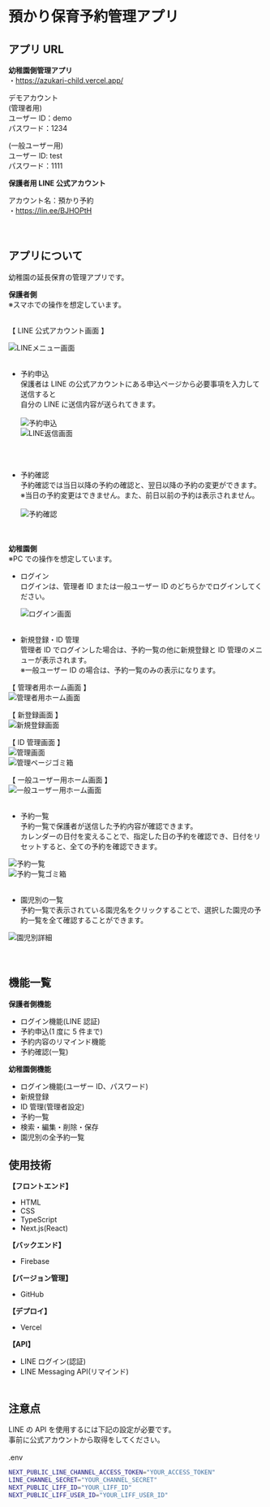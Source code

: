 # 預かり保育予約管理アプリ

## アプリ URL

**幼稚園側管理アプリ**  
・https://azukari-child.vercel.app/

デモアカウント  
(管理者用)  
ユーザー ID：demo  
パスワード：1234

(一般ユーザー用)  
ユーザー ID: test  
パスワード：1111
<br>

**保護者用 LINE 公式アカウント**

アカウント名：預かり予約  
・https://lin.ee/BJHOPtH  
<br>
<br>

## アプリについて

幼稚園の延長保育の管理アプリです。

**保護者側**  
※スマホでの操作を想定しています。
<br>
<br>

【 LINE 公式アカウント画面 】

![LINEメニュー画面](https://github.com/user-attachments/assets/5279bcbe-2abc-4164-b811-f445586e53c2)
<br>
<br>

- 予約申込  
   保護者は LINE の公式アカウントにある申込ページから必要事項を入力して送信すると  
   自分の LINE に送信内容が送られてきます。
  <br>
  <br>
  ![予約申込](https://github.com/user-attachments/assets/fe134644-fd6a-45fb-b28f-5b4164a3b562)
  <br>
  ![LINE返信画面](https://github.com/user-attachments/assets/032f20cc-3475-4c1a-b0c5-530a4703145b)

  <br>
  <br>

- 予約確認  
   予約確認では当日以降の予約の確認と、翌日以降の予約の変更ができます。  
   ※当日の予約変更はできません。また、前日以前の予約は表示されません。
  <br>
  <br>
  ![予約確認](https://github.com/user-attachments/assets/e0bffce2-c1b1-4cc2-83ff-1480ab1da933)
  <br>
  <br>
  <br>

**幼稚園側**  
※PC での操作を想定しています。

- ログイン  
   ログインは、管理者 ID または一般ユーザー ID のどちらかでログインしてください。
  <br>

  ![ログイン画面](https://github.com/user-attachments/assets/eb3c3472-1c64-4d18-92a4-16a58031a460)
  <br>
  <br>

- 新規登録・ID 管理  
   管理者 ID でログインした場合は、予約一覧の他に新規登録と ID 管理のメニューが表示されます。  
   ※一般ユーザー ID の場合は、予約一覧のみの表示になります。
  <br>

【 管理者用ホーム画面 】  
![管理者用ホーム画面](https://github.com/user-attachments/assets/f8433360-9afe-48e3-b6fe-034fb1566b06)
<br>

【 新登録画面 】  
![新規登録画面](https://github.com/user-attachments/assets/8a2f851f-b352-4124-b128-c05089d4cacd)
<br>

【 ID 管理画面 】  
![管理画面](https://github.com/user-attachments/assets/d42ef8c2-95eb-4293-a93a-250e13e458bd)
<br>
![管理ページゴミ箱](https://github.com/user-attachments/assets/fb1f3273-2c82-433e-a083-ec9a8dfe9694)
<br>

【 一般ユーザー用ホーム画面 】  
![一般ユーザー用ホーム画面](https://github.com/user-attachments/assets/570dba0b-2219-4954-b68d-6512d8748c34)
<br>
<br>

- 予約一覧  
   予約一覧で保護者が送信した予約内容が確認できます。  
   カレンダーの日付を変えることで、指定した日の予約を確認でき、日付をリセットすると、全ての予約を確認できます。
  <br>

![予約一覧](https://github.com/user-attachments/assets/dad443c3-5ada-473f-9924-f8a35b2a57af)
<br>
![予約一覧ゴミ箱](https://github.com/user-attachments/assets/41968d5d-1f44-4899-9e8d-95de2d55aca9)
<br>
<br>

- 園児別の一覧  
   予約一覧で表示されている園児名をクリックすることで、選択した園児の予約一覧を全て確認することができます。
  <br>

![園児別詳細](https://github.com/user-attachments/assets/6d07d8cd-85e1-4387-b61a-d86f2e81329a)
<br>  
<br>

## 機能一覧

**保護者側機能**

- ログイン機能(LINE 認証)
- 予約申込(1 度に 5 件まで)
- 予約内容のリマインド機能
- 予約確認(一覧)

**幼稚園側機能**

- ログイン機能(ユーザー ID、パスワード)
- 新規登録
- ID 管理(管理者設定)
- 予約一覧
- 検索・編集・削除・保存
- 園児別の全予約一覧

## 使用技術

**【フロントエンド】**

- HTML
- CSS
- TypeScript
- Next.js(React)

**【バックエンド】**

- Firebase

**【バージョン管理】**

- GitHub

**【デプロイ】**

- Vercel

**【API】**

- LINE ログイン(認証)
- LINE Messaging API(リマインド)
  <br>
  <br>

## 注意点

LINE の API を使用するには下記の設定が必要です。  
事前に公式アカウントから取得をしてください。  
<br>
.env

```bash
NEXT_PUBLIC_LINE_CHANNEL_ACCESS_TOKEN="YOUR_ACCESS_TOKEN"
LINE_CHANNEL_SECRET="YOUR_CHANNEL_SECRET"
NEXT_PUBLIC_LIFF_ID="YOUR_LIFF_ID"
NEXT_PUBLIC_LIFF_USER_ID="YOUR_LIFF_USER_ID"
```
